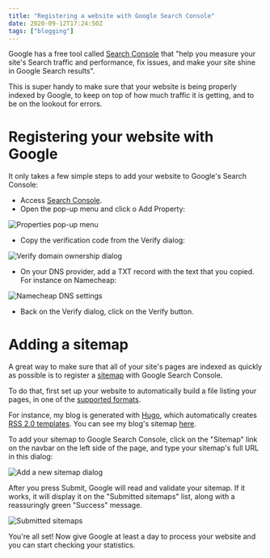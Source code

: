```yaml
---
title: "Registering a website with Google Search Console"
date: 2020-09-12T17:24:50Z
tags: ["blogging"]
---
```


Google has a free tool called [Search Console](https://search.google.com/search-console/about)
that "help you measure your site's Search traffic and performance, fix issues,
and make your site shine in Google Search results".

This is super handy to make sure that your website is being properly indexed by Google, to keep on top of how much
traffic it is getting, and to be on the lookout for errors.

# Registering your website with Google

It only takes a few simple steps to add your website to Google's Search Console:

- Access [Search Console](https://search.google.com/search-console).
- Open the pop-up menu and click o Add Property:

![Properties pop-up menu](/images/google-search-console-add-property.png)

- Copy the verification code from the Verify dialog:

![Verify domain ownership dialog](/images/google-search-console-verify.png)

- On your DNS provider, add a TXT record with the text that you copied. For instance on Namecheap:

![Namecheap DNS settings](/images/google-search-console-txt-record.png)

- Back on the Verify dialog, click on the Verify button.

# Adding a sitemap

A great way to make sure that all of your site's pages are indexed as quickly as possible is to register a
[sitemap](https://support.google.com/webmasters/answer/183668?hl=en) with Google Search Console.

To do that, first set up your website to automatically build a file listing your pages, in one of the
[supported formats](https://support.google.com/webmasters/answer/183668?hl=en).

For instance, my blog is generated with [Hugo](https://gohugo.io/), which automatically creates [RSS 2.0 templates](https://gohugo.io/templates/rss/). You can see my blog's sitemap [here](https://fernandocorreia.dev/index.xml).

To add your sitemap to Google Search Console, click on the "Sitemap" link on the navbar on the left side of the page,
and type your sitemap's full URL in this dialog:

![Add a new sitemap dialog](/images/google-search-console-add-new-sitemap.png)

After you press Submit, Google will read and validate your sitemap. If it works, it will display it on the "Submitted
sitemaps" list, along with a reassuringly green "Success" message.

![Submitted sitemaps](/images/google-search-console-sitemap-list.png)

You're all set! Now give Google at least a day to process your website and you can start checking your statistics.

